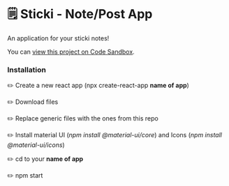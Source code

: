 # 🗒 Sticki - Note/Post App

An application for your sticki notes!

You can [view this project on Code Sandbox](https://codesandbox.io/s/sticki-notewall-y0htj).

### Installation

✏️ Create a new react app (npx create-react-app **name of app**)

✏️ Download files

✏️ Replace generic files with the ones from this repo

✏️ Install material UI (*npm install @material-ui/core*) and Icons (*npm install @material-ui/icons*)

✏️ cd to your **name of app** 

✏️ npm start


